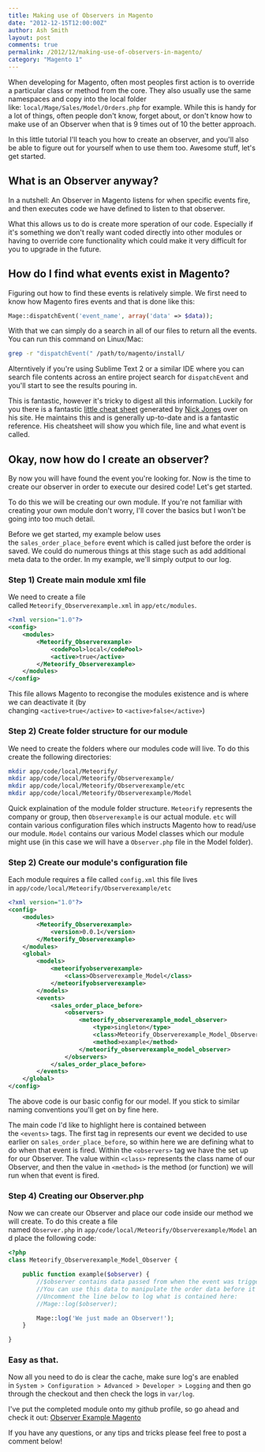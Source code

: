 ```yaml
---
title: Making use of Observers in Magento
date: "2012-12-15T12:00:00Z"
author: Ash Smith
layout: post
comments: true
permalink: /2012/12/making-use-of-observers-in-magento/
category: "Magento 1"
---
```

When developing for Magento, often most peoples first action is to override a particular class or method from the core. They also usually use the same namespaces and copy into the local folder like: `local/Mage/Sales/Model/Orders.php` for example. While this is handy for a lot of things, often people don't know, forget about, or don't know how to make use of an Observer when that is 9 times out of 10 the better approach.

In this little tutorial I'll teach you how to create an observer, and you'll also be able to figure out for yourself when to use them too. Awesome stuff, let's get started.

## What is an Observer anyway?

In a nutshell: An Observer in Magento listens for when specific events fire, and then executes code we have defined to listen to that observer.

What this allows us to do is create more speration of our code. Especially if it's something we don't really want coded directly into other modules or having to override core functionality which could make it very difficult for you to upgrade in the future.

## How do I find what events exist in Magento?

Figuring out how to find these events is relatively simple. We first need to know how Magento fires events and that is done like this:

```php
Mage::dispatchEvent('event_name', array('data' => $data));
```

With that we can simply do a search in all of our files to return all the events. You can run this command on Linux/Mac:

```bash
grep -r "dispatchEvent(" /path/to/magento/install/
```

Alterntively if you're using Sublime Text 2 or a similar IDE where you can search file contents across an entire project search for `dispatchEvent` and you'll start to see the results pouring in.

This is fantastic, however it's tricky to digest all this information. Luckily for you there is a fantastic [little cheat sheet][1] generated by [Nick Jones][2] over on his site. He maintains this and is generally up-to-date and is a fantastic reference. His cheatsheet will show you which file, line and what event is called.

## Okay, now how do I create an observer?

By now you will have found the event you're looking for. Now is the time to create our observer in order to execute our desired code! Let's get started.

To do this we will be creating our own module. If you're not familiar with creating your own module don't worry, I'll cover the basics but I won't be going into too much detail.

Before we get started, my example below uses the `sales_order_place_before` event which is called just before the order is saved. We could do numerous things at this stage such as add additional meta data to the order. In my example, we'll simply output to our log.

### Step 1) Create main module xml file

We need to create a file called `Meteorify_Observerexample.xml` in `app/etc/modules`.

```xml
<?xml version="1.0"?>
<config>
    <modules>
        <Meteorify_Observerexample>
            <codePool>local</codePool>
            <active>true</active>
        </Meteorify_Observerexample>
    </modules>
</config>
```

This file allows Magento to recongise the modules existence and is where we can deactivate it (by changing `<active>true</active>` to `<active>false</active>`)

### Step 2) Create folder structure for our module

We need to create the folders where our modules code will live. To do this create the following directories:

```bash
mkdir app/code/local/Meteorify/
mkdir app/code/local/Meteorify/Observerexample/
mkdir app/code/local/Meteorify/Observerexample/etc
mkdir app/code/local/Meteorify/Observerexample/Model
```

Quick explaination of the module folder structure. `Meteorify` represents the company or group, then `Observerexample` is our actual module. `etc` will contain various configuration files which instructs Magento how to read/use our module. `Model` contains our various Model classes which our module might use (in this case we will have a `Observer.php` file in the Model folder).

### Step 2) Create our module's configuration file

Each module requires a file called `config.xml` this file lives in `app/code/local/Meteorify/Observerexample/etc`

```xml
<?xml version="1.0"?>
<config>
    <modules>
        <Meteorify_Observerexample>
            <version>0.0.1</version>
        </Meteorify_Observerexample>
    </modules>
    <global>
        <models>
            <meteorifyobserverexample>
                <class>Observerexample_Model</class>
            </meteorifyobserverexample>
        </models>
        <events>
            <sales_order_place_before>
                <observers>
                    <meteorify_observerexample_model_observer>
                        <type>singleton</type>
                        <class>Meteorify_Observerexample_Model_Observer</class>
                        <method>example</method>
                    </meteorify_observerexample_model_observer>
                </observers>
            </sales_order_place_before>
        </events>
    </global>
</config>
```

The above code is our basic config for our model. If you stick to similar naming conventions you'll get on by fine here.

The main code I'd like to highlight here is contained between the `<events>` tags. The first tag in represents our event we decided to use earlier on `sales_order_place_before`, so within here we are defining what to do when that event is fired. Within the `<observers>` tag we have the set up for our Observer. The value within `<class>` represents the class name of our Observer, and then the value in `<method>` is the method (or function) we will run when that event is fired.

### Step 4) Creating our Observer.php

Now we can create our Observer and place our code inside our method we will create. To do this create a file named `Observer.php` in `app/code/local/Meteorify/Observerexample/Model` and place the following code:

```php
<?php
class Meteorify_Observerexample_Model_Observer {

    public function example($observer) {
        //$observer contains data passed from when the event was triggered.
        //You can use this data to manipulate the order data before it's saved.
        //Uncomment the line below to log what is contained here:
        //Mage::log($observer);

        Mage::log('We just made an Observer!');
    }

}

```

### Easy as that.

Now all you need to do is clear the cache, make sure log's are enabled in `System > Configuration > Advanced > Developer > Logging` and then go through the checkout and then check the logs in `var/log`.

I've put the completed module onto my github profile, so go ahead and check it out: [Observer Example Magento][3]

If you have any questions, or any tips and tricks please feel free to post a comment below!

 [1]: https://www.nicksays.co.uk/magento-events-cheat-sheet-1-9/
 [2]: http://www.nicksays.co.uk/
 [3]: https://github.com/ashsmith/Observer-Example-Magento
